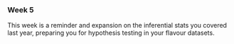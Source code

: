 
### Week 5
This week is a reminder and expansion on the inferential stats you covered last year, preparing you for hypothesis testing in your flavour datasets.